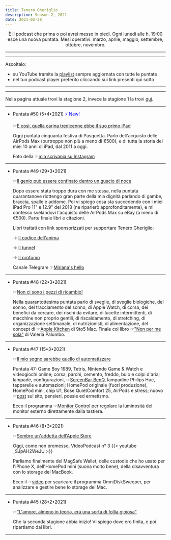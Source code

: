 ```yaml
---
title: Tenero Gheriglio
description: Season 2, 2021
date: 2021-02-28
---
```

<div align="center">
È il podcast che prima o poi avrei messo in piedi. Ogni lunedì alle h. 19:00 esce una nuova puntata. Mesi operativi: marzo, aprile, maggio, settembre, ottobre, novembre.
</div>

---
---

Ascoltalo:

* su YouTube tramite la [playlist](https://youtube.com/playlist?list=PLG8qHQG7k8JqVa_Mvqm0fulqaofHLWUn5) sempre aggiornata con tutte le puntate
* nel tuo podcast player preferito cliccando sui link presenti qui sotto

---
---

Nella pagina attuale trovi la stagione 2, invece la stagione 1 la trovi [qui](https://miry1919.github.io/hugosite/podcast/tenero-gheriglio/).

---

* Puntata #50 (5•4•2021) <span style="color:blue">⚡ New!</span>

    ☞[E così, quella carina tredicenne ebbe il suo primo iPad](https://anchor.fm/miriana-novella7/episodes/50--E-cos--quella-carina-tredicenne-ebbe-il-suo-primo-iPad-eu8hcv)
    
    Oggi puntata cinquanta festiva di Pasquetta. Parlo dell'acquisto delle AirPods Max (purtroppo non più a meno di €500), e di tutta la storia dei miei 10 anni di iPad, dal 2011 a oggi.

    Foto della ☞[mia scrivania su Instagram](https://www.instagram.com/p/CNKbDiyDPjh/?igshid=bgwg0l6r0f2m)
    
---

* Puntata #49 (29•3•2021)

    ☞[Il genio può essere confinato dentro un guscio di noce](https://anchor.fm/miriana-novella7/episodes/49--Il-genio-pu-essere-confinato-dentro-un-guscio-di-noce-etp4nt)
    
    Dopo essere stata troppo dura con me stessa, nella puntata quarantanove riottengo gran parte della mia dignità parlando di gambe, braccia, spalle e addome. Poi vi spiego cosa sta succedendo con i miei iPad Pro 11" e 12.9" del 2018 (ne riparlerò approfonditamente), e mi confesso svelandovi l'acquisto delle AirPods Max su eBay (a meno di €500). Parte finale libri e citazioni.

    Libri trattati con link sponsorizzati per supportare Tenero Gheriglio:
    &nbsp;
    
    → [Il codice dell'anima](https://amzn.to/2PjS68e)
    &nbsp;
    
    → [Il tunnel](https://amzn.to/3m0dXxz)
    &nbsp;
    
    → [Il profumo](https://amzn.to/2PhxGN9)
    &nbsp;

    Canale Telegram  ☞[Miriana's hello](https://t.me/miry1919)
    
---

* Puntata #48 (22•3•2021)

    ☞[Non ci sono i pezzi di ricambio!](https://anchor.fm/miriana-novella7/episodes/48--Non-ci-sono-i-pezzi-di-ricambio-et4uni)
    
    Nella quarantottesima puntata parlo di sveglie, di sveglie biologiche, del sonno, del tracciamento del sonno, di Apple Watch, di corsa, dei benefici da cercare, dei rischi da evitare, di lucette intermittenti, di macchine non proprio gentili, di riscaldamento, di stretching, di organizzazione settimanale, di nutrizionisti, di alimentazione, del concept di ☞[Apple Kitchen](https://9to5mac.com/2021/02/08/concept-apple-kitchen-would-be-a-natural-extension-of-the-companys-health-initiatives/) di 9to5 Mac. Finale col libro ☞["Non per me sola"](https://amzn.to/3s7qTEf) di Valeria Palumbo.
    
---

* Puntata #47 (15•3•2021)

    ☞[Il mio sogno sarebbe quello di automatizzare](https://anchor.fm/miriana-novella7/episodes/47--Il-mio-sogno-sarebbe-quello-di-automatizzare-eshbhv)
    
    Puntata 47: Game Boy 1989, Tetris, Nintendo Game & Watch e videogiochi online; corsa, parchi, cemento, freddo, buio e colpi d'aria; lampade, configurazioni, ☞[ScreenBar BenQ](https://amzn.to/38zMSvQ), lampadine Philips Hue, tapparelle e automazioni; HomePod originale (fuori produzione), HomePod mini, chip U1, Bose QuietComfort 25, AirPods e stress; nuovo ☞[post](https://miry1919.github.io/hugosite/post/pensieri-e-poesie/) sul sito, pensieri, poesie ed ermetismo.

    Ecco il programma ☞[Monitor Control](https://github.com/MonitorControl/MonitorControl) per regolare la luminosità del monitor esterno direttamente dalla tastiera.
    
---

* Puntata #46 (8•3•2021)

    ☞[Sembro un'addetta dell'Apple Store](https://anchor.fm/miriana-novella7/episodes/46--Sembro-unaddetta-dellApple-Store-ersaeh)
    
    Oggi, come non promesso, VideoPodcast n° 3 {{< youtube _SJpAH2WeJU >}}

    Parliamo finalmente del MagSafe Wallet, delle custodie che ho usato per l'iPhone X, dell'HomePod mini (suona molto bene), della disavventura con lo storage del MacBook.

    Ecco il ☞[video](https://www.youtube.com/watch?v=aBiXCNRdiGA) per scaricare il programma OmniDiskSweeper, per analizzare e gestire bene lo storage del Mac.
    
---

* Puntata #45 (28•2•2021)

    ☞["L'amore, almeno in teoria, era una sorta di follia gioiosa"](https://anchor.fm/miriana-novella7/episodes/45--Lamore--almeno-in-teoria--era-una-sorta-di-follia-gioiosa-er74es)
    
    Che la seconda stagione abbia inizio! Vi spiego dove ero finita, e poi ripartiamo dai libri.
    
---
